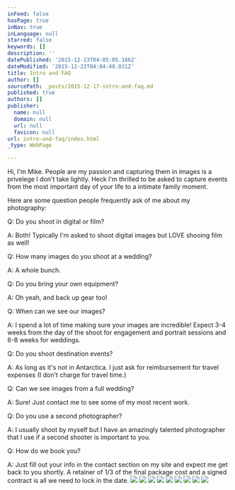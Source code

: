 ```yaml
---
inFeed: false
hasPage: true
inNav: true
inLanguage: null
starred: false
keywords: []
description: ''
datePublished: '2015-12-23T04:05:05.166Z'
dateModified: '2015-12-23T04:04:40.031Z'
title: Intro and FAQ
author: []
sourcePath: _posts/2015-12-17-intro-and-faq.md
published: true
authors: []
publisher:
  name: null
  domain: null
  url: null
  favicon: null
url: intro-and-faq/index.html
_type: WebPage

---
```

Hi, I'm Mike.   People are my passion and capturing them in images is a privelege I don't take lightly.  Heck I'm thrilled to be asked to capture events from the most important day of your life to a intimate family moment.  

Here are some question people frequently ask of me about my photography:

Q: Do you shoot in digital or film?

A: Both!  Typically I'm asked to shoot digital images but LOVE shooing film as well!

Q: How many images do you shoot at a wedding?

A: A whole bunch. 

Q: Do you bring your own equipment? 

A: Oh yeah, and back up gear too!

Q: When can we see our images?

A: I spend a lot of time making sure your images are incredible! Expect 3-4 weeks from the day of the shoot for engagement and portrait sessions and 6-8 weeks for weddings.

Q: Do you shoot destination events?

A: As long as it's not in Antarctica. I just ask for reimbursement for travel expenses (I don't charge for travel time.)

Q: Can we see images from a full wedding?

A: Sure! Just contact me to see some of my most recent work.

Q: Do you use a second photographer?

A: I usually shoot by myself but I have an amazingly talented photographer that I use if a second shooter is important to you.

Q: How do we book you?

A: Just fill out your info in the contact section on my site and expect me get back to you shortly. A retainer of 1/3 of the final package cost and a signed contract is all we need to lock in the date.
![](https://the-grid-user-content.s3-us-west-2.amazonaws.com/fdc79af2-3d11-4a79-b711-068ece2613a2.jpg)
![](https://the-grid-user-content.s3-us-west-2.amazonaws.com/e1271470-4542-4ad8-a332-3cd64aff31b8.jpg)
![](https://the-grid-user-content.s3-us-west-2.amazonaws.com/d333a458-2dba-4b7c-8e1a-643ece15e2b1.jpg)
![](https://the-grid-user-content.s3-us-west-2.amazonaws.com/e8fa87ff-1270-41f4-9d0d-a4e2238d8bf3.jpg)
![](https://the-grid-user-content.s3-us-west-2.amazonaws.com/69f0cadc-0d2f-4199-afb4-0c8d8d2bb0e7.jpg)
![](https://the-grid-user-content.s3-us-west-2.amazonaws.com/58288464-ff58-48c2-bb19-1fb8a96619e9.jpg)
![](https://the-grid-user-content.s3-us-west-2.amazonaws.com/93fc0f3c-4b81-474f-978c-f624bcc8b3ac.jpg)
![](https://the-grid-user-content.s3-us-west-2.amazonaws.com/1ae1cf1f-938c-4b36-90b0-bae8ce2c0d91.jpg)
![](https://the-grid-user-content.s3-us-west-2.amazonaws.com/7ccb46ca-fba4-4336-aab4-5b090c46c788.jpg)